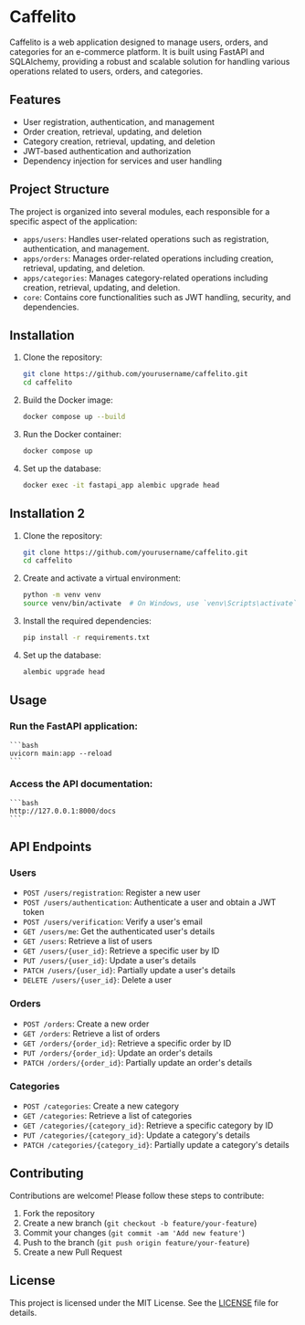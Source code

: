 # Caffelito

Caffelito is a web application designed to manage users, orders, and categories for an e-commerce platform. It is built using FastAPI and SQLAlchemy, providing a robust and scalable solution for handling various operations related to users, orders, and categories.

## Features

- User registration, authentication, and management
- Order creation, retrieval, updating, and deletion
- Category creation, retrieval, updating, and deletion
- JWT-based authentication and authorization
- Dependency injection for services and user handling

## Project Structure

The project is organized into several modules, each responsible for a specific aspect of the application:

- `apps/users`: Handles user-related operations such as registration, authentication, and management.
- `apps/orders`: Manages order-related operations including creation, retrieval, updating, and deletion.
- `apps/categories`: Manages category-related operations including creation, retrieval, updating, and deletion.
- `core`: Contains core functionalities such as JWT handling, security, and dependencies.

## Installation
1. Clone the repository:
    ```bash
    git clone https://github.com/yourusername/caffelito.git
    cd caffelito
    ```

2. Build the Docker image:
    ```bash
    docker compose up --build
    ```

3. Run the Docker container:
    ```bash
    docker compose up
    ```

4. Set up the database:
    ```bash
    docker exec -it fastapi_app alembic upgrade head
    ```

## Installation 2

1. Clone the repository:
    ```bash
    git clone https://github.com/yourusername/caffelito.git
    cd caffelito
    ```

2. Create and activate a virtual environment:
    ```bash
    python -m venv venv
    source venv/bin/activate  # On Windows, use `venv\Scripts\activate`
    ```

3. Install the required dependencies:
    ```bash
    pip install -r requirements.txt
    ```

4. Set up the database:
    ```bash
    alembic upgrade head
    ```

## Usage

### Run the FastAPI application:
    ```bash
    uvicorn main:app --reload
    ```

### Access the API documentation:
    ```bash
    http://127.0.0.1:8000/docs
    ```

## API Endpoints

### Users

- `POST /users/registration`: Register a new user
- `POST /users/authentication`: Authenticate a user and obtain a JWT token
- `POST /users/verification`: Verify a user's email
- `GET /users/me`: Get the authenticated user's details
- `GET /users`: Retrieve a list of users
- `GET /users/{user_id}`: Retrieve a specific user by ID
- `PUT /users/{user_id}`: Update a user's details
- `PATCH /users/{user_id}`: Partially update a user's details
- `DELETE /users/{user_id}`: Delete a user

### Orders

- `POST /orders`: Create a new order
- `GET /orders`: Retrieve a list of orders
- `GET /orders/{order_id}`: Retrieve a specific order by ID
- `PUT /orders/{order_id}`: Update an order's details
- `PATCH /orders/{order_id}`: Partially update an order's details

### Categories

- `POST /categories`: Create a new category
- `GET /categories`: Retrieve a list of categories
- `GET /categories/{category_id}`: Retrieve a specific category by ID
- `PUT /categories/{category_id}`: Update a category's details
- `PATCH /categories/{category_id}`: Partially update a category's details

## Contributing

Contributions are welcome! Please follow these steps to contribute:

1. Fork the repository
2. Create a new branch (`git checkout -b feature/your-feature`)
3. Commit your changes (`git commit -am 'Add new feature'`)
4. Push to the branch (`git push origin feature/your-feature`)
5. Create a new Pull Request

## License

This project is licensed under the MIT License. See the [LICENSE](LICENSE) file for details.
